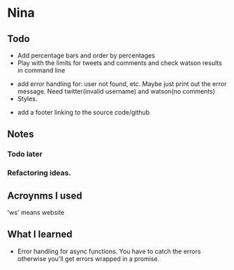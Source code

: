 # Nina


## Todo 
<!-- * Add submit button for text box -->
<!-- * Send text through the inputs and see if you get right output. use send. STILL NEED
TEXTAREA INPUT -->
<!-- * Get tweet data -->
<!-- * Get reddit data -->
<!-- * Make IBM API work -->
<!-- * Make reddit data work with IBM's API with the separate files. Probably will have to 'require' ibm code. -->
<!-- * put reddit/twitter routes/functions in separate files. test it. MOVE FILES TO HELPERS FOLDER -->
<!-- * For self text make sure the amount of words is 600. This will need to be done in client side code. ADD WORD COUNT. ADD LITTLE MESSAGE UNDER TEXTAREA SAYING 600 IS THE MINIMUM NEED BY THE API TO BE ACCURATE. -->
<!-- * Print out the names of the big5 traits. -->
<!-- * then worry about add the little traits. Maybe use an array with "one", "two"... -->
<!-- * Add functionality to dropdowns in results -->
* Add percentage bars and order by percentages
* Play with the limits for tweets and comments and check watson results in command line
<!-- * For the profile page create an object in the routes and then send that object to results.ejs -->
<!-- * Look at watson sample page and Test the analysis page with reddit results first. -->
<!-- * Find ibm node package, use it. -->
* add error handling for: user not found, etc. Maybe just print out the error message. Need twitter(invalid username) and watson(no comments)
* Styles.
<!-- * Responsiveness. sockets??? Probably not. -->
<!-- * rename routes -->
* add a footer linking to the source code/github

## Notes 


### Todo later 
<!-- * Get new background color for landing -->
### Refactoring ideas.


## Acroynms I used
'ws' means website

## What I learned
* Error handling for async functions. You have to catch the errors otherwise you'll get errors wrapped in a promise.